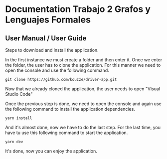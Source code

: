 # Documentation Trabajo 2 Grafos y Lenguajes Formales
## User Manual / User Guide 

Steps to download and install the application.

In the first instance we must create a folder and then enter it. Once we enter the folder, the user has to clone the application. For this manner we need to open the console and use the following command.
```
git clone https://github.com/kouzze/driver-app.git
```
Now that we already cloned the application, the user needs to open "Visual Studio Code" 

Once the previous step is done, we need to open the console and again use the following command to install the application dependencies.
```
yarn install
```
And it's almost done, now we have to do the last step. For the last time, you have tu use this following command to start the application.

```
yarn dev
```
It's done, now you can enjoy the application.